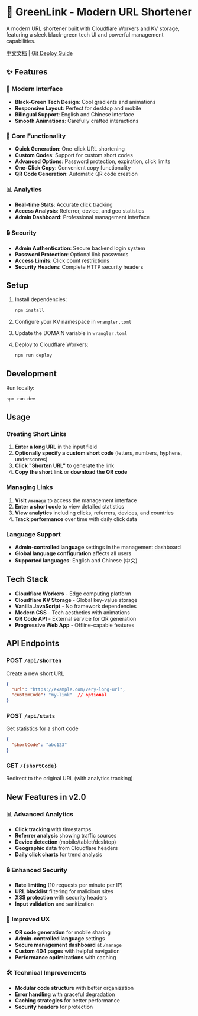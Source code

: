 # 🚀 GreenLink - Modern URL Shortener

A modern URL shortener built with Cloudflare Workers and KV storage, featuring a sleek black-green tech UI and powerful management capabilities.

[中文文档](README_CN.md) | [Git Deploy Guide](GIT_DEPLOY_GUIDE.md)

## ✨ Features

### 🎨 Modern Interface
- **Black-Green Tech Design**: Cool gradients and animations
- **Responsive Layout**: Perfect for desktop and mobile
- **Bilingual Support**: English and Chinese interface
- **Smooth Animations**: Carefully crafted interactions

### 🔗 Core Functionality
- **Quick Generation**: One-click URL shortening
- **Custom Codes**: Support for custom short codes
- **Advanced Options**: Password protection, expiration, click limits
- **One-Click Copy**: Convenient copy functionality
- **QR Code Generation**: Automatic QR code creation

### 📊 Analytics
- **Real-time Stats**: Accurate click tracking
- **Access Analysis**: Referrer, device, and geo statistics
- **Admin Dashboard**: Professional management interface

### 🔒 Security
- **Admin Authentication**: Secure backend login system
- **Password Protection**: Optional link passwords
- **Access Limits**: Click count restrictions
- **Security Headers**: Complete HTTP security headers

## Setup

1. Install dependencies:
   ```bash
   npm install
   ```

2. Configure your KV namespace in `wrangler.toml`
3. Update the DOMAIN variable in `wrangler.toml`
4. Deploy to Cloudflare Workers:
   ```bash
   npm run deploy
   ```

## Development

Run locally:
```bash
npm run dev
```

## Usage

### Creating Short Links
1. **Enter a long URL** in the input field
2. **Optionally specify a custom short code** (letters, numbers, hyphens, underscores)
3. **Click "Shorten URL"** to generate the link
4. **Copy the short link** or **download the QR code**

### Managing Links
1. **Visit `/manage`** to access the management interface
2. **Enter a short code** to view detailed statistics
3. **View analytics** including clicks, referrers, devices, and countries
4. **Track performance** over time with daily click data

### Language Support
- **Admin-controlled language** settings in the management dashboard
- **Global language configuration** affects all users
- **Supported languages**: English and Chinese (中文)

## Tech Stack

- **Cloudflare Workers** - Edge computing platform
- **Cloudflare KV Storage** - Global key-value storage
- **Vanilla JavaScript** - No framework dependencies
- **Modern CSS** - Tech aesthetics with animations
- **QR Code API** - External service for QR generation
- **Progressive Web App** - Offline-capable features

## API Endpoints

### POST `/api/shorten`
Create a new short URL
```json
{
  "url": "https://example.com/very-long-url",
  "customCode": "my-link"  // optional
}
```

### POST `/api/stats`
Get statistics for a short code
```json
{
  "shortCode": "abc123"
}
```

### GET `/{shortCode}`
Redirect to the original URL (with analytics tracking)

## New Features in v2.0

### 📊 **Advanced Analytics**
- **Click tracking** with timestamps
- **Referrer analysis** showing traffic sources
- **Device detection** (mobile/tablet/desktop)
- **Geographic data** from Cloudflare headers
- **Daily click charts** for trend analysis

### 🔒 **Enhanced Security**
- **Rate limiting** (10 requests per minute per IP)
- **URL blacklist** filtering for malicious sites
- **XSS protection** with security headers
- **Input validation** and sanitization

### 🎨 **Improved UX**
- **QR code generation** for mobile sharing
- **Admin-controlled language** settings
- **Secure management dashboard** at `/manage`
- **Custom 404 pages** with helpful navigation
- **Performance optimizations** with caching

### 🛠 **Technical Improvements**
- **Modular code structure** with better organization
- **Error handling** with graceful degradation
- **Caching strategies** for better performance
- **Security headers** for protection
